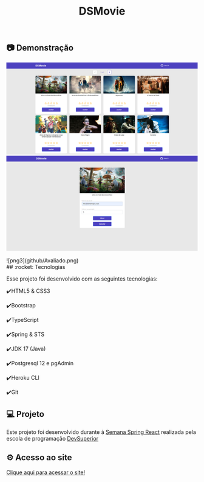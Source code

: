 <h1 align="center">
   DSMovie
</h1>

<br>

## :camera: Demonstração

![png1](github/Home.png)
![png2](github/Avaliacao.png)
<div style="justify-content: center">
![png3](github/Avaliado.png)
</div>
## :rocket: Tecnologias

Esse projeto foi desenvolvido com as seguintes tecnologias:

✔️HTML5 & CSS3

✔️Bootstrap

✔️TypeScript

✔️Spring & STS

✔️JDK 17 (Java)

✔️Postgresql 12 e pgAdmin

✔️Heroku CLI

✔️Git

## 💻 Projeto

Este projeto foi desenvolvido durante à [Semana Spring React](https://github.com/devsuperior/sds-dsmovie) realizada pela escola de programação [DevSuperior](https://devsuperior.com.br)

## ⚙ Acesso ao site

[Clique aqui para acessar o site!](https://dsmovie-plb.netlify.app)
